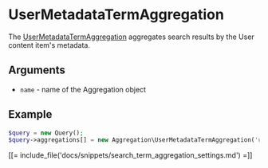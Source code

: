 # UserMetadataTermAggregation

The [UserMetadataTermAggregation](../../api/php_api/php_api_reference/classes/Ibexa-Contracts-Core-Repository-Values-Content-Query-Aggregation-UserMetadataTermAggregation.html) aggregates search results by the User content item's metadata.

## Arguments

- `name` - name of the Aggregation object

## Example

``` php
$query = new Query();
$query->aggregations[] = new Aggregation\UserMetadataTermAggregation('user_metadata');
```

[[= include_file('docs/snippets/search_term_aggregation_settings.md') =]]
